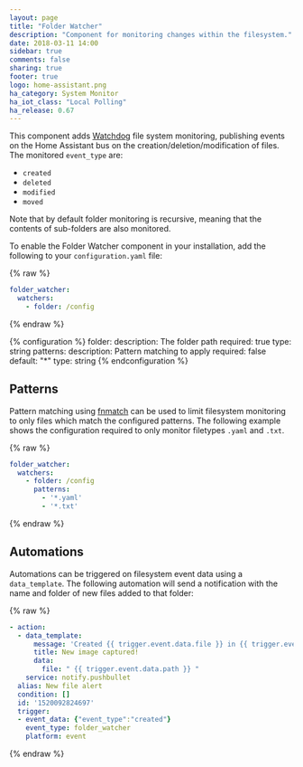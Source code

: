 ```yaml
---
layout: page
title: "Folder Watcher"
description: "Component for monitoring changes within the filesystem."
date: 2018-03-11 14:00
sidebar: true
comments: false
sharing: true
footer: true
logo: home-assistant.png
ha_category: System Monitor
ha_iot_class: "Local Polling"
ha_release: 0.67
---
```


This component adds [Watchdog](https://pythonhosted.org/watchdog/) file system monitoring, publishing events on the Home Assistant bus on the creation/deletion/modification of files. The monitored `event_type` are:
* `created`
* `deleted`
* `modified`
* `moved`

Note that by default folder monitoring is recursive, meaning that the contents of sub-folders are also monitored.

To enable the Folder Watcher component in your installation, add the following to your `configuration.yaml` file:

{% raw %}
```yaml
folder_watcher:
  watchers:
    - folder: /config
```
{% endraw %}

{% configuration %}
folder:
  description: The folder path
  required: true
  type: string
patterns:
  description: Pattern matching to apply
  required: false
  default: "*"
  type: string
{% endconfiguration %}

## Patterns

Pattern matching using [fnmatch](https://docs.python.org/3.6/library/fnmatch.html) can be used to limit filesystem monitoring to only files which match the configured patterns. The following example shows the configuration required to only monitor filetypes `.yaml` and `.txt`.

{% raw %}
```yaml
folder_watcher:
  watchers:
    - folder: /config
      patterns:
        - '*.yaml'
        - '*.txt'
```
{% endraw %}

## Automations

Automations can be triggered on filesystem event data using a `data_template`. The following automation will send a notification with the name and folder of new files added to that folder:

{% raw %}
```yaml
- action:
  - data_template:
      message: 'Created {{ trigger.event.data.file }} in {{ trigger.event.data.folder }}'
      title: New image captured!
      data:
        file: " {{ trigger.event.data.path }} "
    service: notify.pushbullet
  alias: New file alert
  condition: []
  id: '1520092824697'
  trigger:
  - event_data: {"event_type":"created"}
    event_type: folder_watcher
    platform: event
```
{% endraw %}
